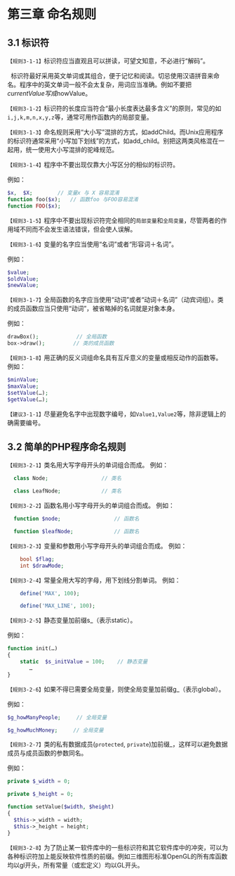 第三章 命名规则
=====

3.1 标识符
----

`【规则3-1-1】`标识符应当直观且可以拼读，可望文知意，不必进行“解码”。

   标识符最好采用英文单词或其组合，便于记忆和阅读。切忌使用汉语拼音来命名。程序中的英文单词一般不会太复杂，用词应当准确。例如不要把$currentValue写成$nowValue。

`【规则3-1-2】`标识符的长度应当符合“最小长度表达最多含义”的原则，常见的如`i,j,k,m,n,x,y,z`等，通常可用作函数内的局部变量。 

`【规则3-1-3】`命名规则采用“大小写”混排的方式，如addChild。而Unix应用程序的标识符通常采用“小写加下划线”的方式，如add_child。别把这两类风格混在一起用，统一使用大小写混排的驼峰规范。 
 
`【规则3-1-4】`程序中不要出现仅靠大小写区分的相似的标识符。

例如：
```php
$x,  $X;        // 变量x 与 X 容易混淆
function foo($x);   // 函数foo 与FOO容易混淆
function FOO($x);
```
 
`【规则3-1-5】`程序中不要出现标识符完全相同的`局部变量`和`全局变量`，尽管两者的作用域不同而不会发生语法错误，但会使人误解。

`【规则3-1-6】`变量的名字应当使用“名词”或者“形容词＋名词”。

例如：
```php
$value;
$oldValue;
$newValue;
```
 
`【规则3-1-7】`全局函数的名字应当使用“动词”或者“动词＋名词”（动宾词组）。类的成员函数应当只使用“动词”，被省略掉的名词就是对象本身。

例如：
```php
drawBox();            // 全局函数
box->draw();         // 类的成员函数
```
 
`【规则3-1-8】`用正确的反义词组命名具有互斥意义的变量或相反动作的函数等。
例如：
```php
$minValue;
$maxValue;
$setValue(…);
$getValue(…);
```

`【建议3-1-1】`尽量避免名字中出现数字编号，如`Value1,Value2`等，除非逻辑上的确需要编号。



3.2 简单的PHP程序命名规则
---- 

`【规则3-2-1】`类名用大写字母开头的单词组合而成。
例如：
```php
  class Node;                 // 类名

  class LeafNode;             // 类名
```

`【规则3-2-2】`函数名用小写字母开头的单词组合而成。
例如：
```php
  function $node;                 // 函数名

  function $leafNode;             // 函数名
```

`【规则3-2-3】`变量和参数用小写字母开头的单词组合而成。
例如：
```php
    bool $flag;
    int $drawMode;
```

`【规则3-2-4】`常量全用大写的字母，用下划线分割单词。
例如：
```php
    define('MAX', 100);

    define('MAX_LINE', 100);
```
 
`【规则3-2-5】`静态变量加前缀s_（表示static）。

例如：
```php
function init(…)
{
    static  $s_initValue = 100;    // 静态变量
       …
}
```

`【规则3-2-6】`如果不得已需要全局变量，则使全局变量加前缀g_（表示global）。

例如：
```php
$g_howManyPeople;     // 全局变量

$g_howMuchMoney;     // 全局变量
```
 

`【规则3-2-7】`类的私有数据成员(`protected`, `private`)加前缀_，这样可以避免数据成员与成员函数的参数同名。

例如：
```php
private $_width = 0;

private $_height = 0;

function setValue($width, $height)
{
  $this->_width = width;
  $this->_height = height;
}
```
 
`【规则3-2-8】`为了防止某一软件库中的一些标识符和其它软件库中的冲突，可以为各种标识符加上能反映软件性质的前缀。例如三维图形标准OpenGL的所有库函数均以gl开头，所有常量（或宏定义）均以GL开头。
